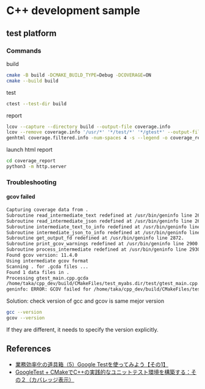 # C++ development sample

## test platform

### Commands

build

``` bash
cmake -B build -DCMAKE_BUILD_TYPE=Debug -DCOVERAGE=ON
cmake --build build
```

test

``` bash
ctest --test-dir build
```

report

``` bash
lcov --capture --directory build --output-file coverage.info
lcov --remove coverage.info '/usr/*' '*/test/*' '*/gtest*' --output-file coverage.filtered.info
genhtml coverage.filtered.info -num-spaces 4 -s --legend -o coverage_report
```

launch html report

``` bash
cd coverage_report
python3 -m http.server
```

### Troubleshooting

#### gcov failed

``` bash
Capturing coverage data from .
Subroutine read_intermediate_text redefined at /usr/bin/geninfo line 2623.
Subroutine read_intermediate_json redefined at /usr/bin/geninfo line 2655.
Subroutine intermediate_text_to_info redefined at /usr/bin/geninfo line 2703.
Subroutine intermediate_json_to_info redefined at /usr/bin/geninfo line 2792.
Subroutine get_output_fd redefined at /usr/bin/geninfo line 2872.
Subroutine print_gcov_warnings redefined at /usr/bin/geninfo line 2900.
Subroutine process_intermediate redefined at /usr/bin/geninfo line 2930.
Found gcov version: 11.4.0
Using intermediate gcov format
Scanning . for .gcda files ...
Found 1 data files in .
Processing gtest_main.cpp.gcda
/home/taka/cpp_dev/build/CMakeFiles/test_myabs.dir/test/gtest_main.cpp.gcno:version 'B23*', prefer 'B14*'
geninfo: ERROR: GCOV failed for /home/taka/cpp_dev/build/CMakeFiles/test_myabs.dir/test/gtest_main.cpp.gcda!
```

Solution:
check version of gcc and gcov is same mejor version

``` bash
gcc --version
gcov --version
```

If they are different, it needs to specify the version explicitly.

## References

- [業務効率化の道具箱（5）Google Testを使ってみよう【その1】](https://monoist.itmedia.co.jp/mn/articles/2210/20/news021.html)
- [GoogleTest + CMakeでC++の実践的なユニットテスト環境を構築する：その２（カバレッジ表示）](https://qiita.com/iydmsk/items/0021d1ef14660184f396)
